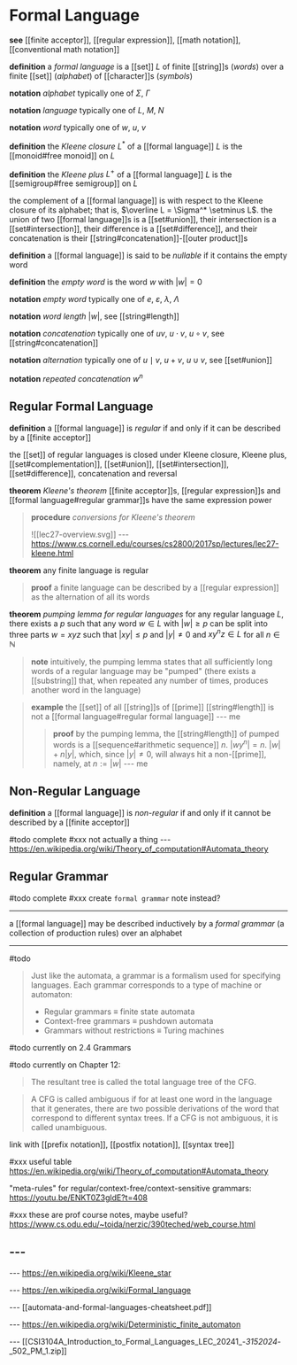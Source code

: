 # Formal Language

**see** [[finite acceptor]], [[regular expression]], [[math notation]], [[conventional math notation]]

**definition** a _formal language_ is a [[set]] $L$ of finite [[string]]s (_words_) over a finite [[set]] (_alphabet_) of [[character]]s (_symbols_)

**notation** _alphabet_ typically one of $\Sigma$, $\Gamma$

**notation** _language_ typically one of $L$, $M$, $N$

**notation** _word_ typically one of $w$, $u$, $v$

**definition** the _Kleene closure_ $L^*$ of a [[formal language]] $L$ is the [[monoid#free monoid]] on $L$

**definition** the _Kleene plus_ $L^+$ of a [[formal language]] $L$ is the [[semigroup#free semigroup]] on $L$

the complement of a [[formal language]] is with respect to the Kleene closure of its alphabet; that is, $\overline L = \Sigma^* \setminus L$. the union of two [[formal language]]s is a [[set#union]], their intersection is a [[set#intersection]], their difference is a [[set#difference]], and their concatenation is their [[string#concatenation]]-[[outer product]]s

**definition** a [[formal language]] is said to be _nullable_ if it contains the empty word

**definition** the _empty word_ is the word $w$ with $|w| = 0$

**notation** _empty word_ typically one of $e$, $\varepsilon$, $\lambda$, $\Lambda$

**notation** _word length_ $|w|$, see [[string#length]]

**notation** _concatenation_ typically one of $uv$, $u \cdot v$, $u \circ v$, see [[string#concatenation]]

**notation** _alternation_ typically one of $u \mid v$, $u + v$, $u \cup v$, see [[set#union]]

**notation** _repeated concatenation_ $w^n$

## Regular Formal Language

**definition** a [[formal language]] is _regular_ if and only if it can be described by a [[finite acceptor]]

the [[set]] of regular languages is closed under Kleene closure, Kleene plus, [[set#complementation]], [[set#union]], [[set#intersection]], [[set#difference]], concatenation and reversal

**theorem** _Kleene's theorem_ [[finite acceptor]]s, [[regular expression]]s and [[formal language#regular grammar]]s have the same expression power

> **procedure** _conversions for Kleene's theorem_
>
> ![[lec27-overview.svg]] --- <https://www.cs.cornell.edu/courses/cs2800/2017sp/lectures/lec27-kleene.html>

**theorem** any finite language is regular

> **proof** a finite language can be described by a [[regular expression]] as the alternation of all its words

**theorem** _pumping lemma for regular languages_ for any regular language $L$, there exists a $p$ such that any word $w \in L$ with $|w| \geq p$ can be split into three parts $w = xyz$ such that $|xy| \leq p$ and $|y| \ne 0$ and $xy^nz \in L$ for all $n \in \mathbb N$

> **note** intuitively, the pumping lemma states that all sufficiently long words of a regular language may be "pumped" (there exists a [[substring]] that, when repeated any number of times, produces another word in the language)

> **example** the [[set]] of all [[string]]s of [[prime]] [[string#length]] is not a [[formal language#regular formal language]] --- me
>
> > **proof** by the pumping lemma, the [[string#length]] of pumped words is a [[sequence#arithmetic sequence]] $n.\ |wy^n| = n.\ |w| + n|y|$, which, since $|y| \ne 0$, will always hit a non-[[prime]], namely, at $n := |w|$ --- me

## Non-Regular Language

**definition** a [[formal language]] is _non-regular_ if and only if it cannot be described by a [[finite acceptor]]

#todo complete #xxx not actually a thing --- <https://en.wikipedia.org/wiki/Theory_of_computation#Automata_theory>

## Regular Grammar

#todo complete #xxx create `formal grammar` note instead?

---

a [[formal language]] may be described inductively by a _formal grammar_ (a collection of production rules) over an alphabet

---

#todo

> Just like the automata, a grammar is a formalism used for specifying languages. Each grammar corresponds to a type of machine or automaton:
>
> - Regular grammars ≡ finite state automata
> - Context-free grammars ≡ pushdown automata
> - Grammars without restrictions ≡ Turing machines

#todo currently on 2.4 Grammars

#todo currently on Chapter 12:

> The resultant tree is called the total language tree of the CFG.

> A CFG is called ambiguous if for at least one word in the language that it
> generates, there are two possible derivations of the word that correspond
> to different syntax trees. If a CFG is not ambiguous, it is called
> unambiguous.

link with [[prefix notation]], [[postfix notation]], [[syntax tree]]

#xxx useful table <https://en.wikipedia.org/wiki/Theory_of_computation#Automata_theory>

"meta-rules" for regular/context-free/context-sensitive grammars: <https://youtu.be/ENKT0Z3gldE?t=408>

#xxx these are prof course notes, maybe useful? <https://www.cs.odu.edu/~toida/nerzic/390teched/web_course.html>

## ---

--- <https://en.wikipedia.org/wiki/Kleene_star>

--- <https://en.wikipedia.org/wiki/Formal_language>

--- [[automata-and-formal-languages-cheatsheet.pdf]]

--- <https://en.wikipedia.org/wiki/Deterministic_finite_automaton>

--- [[CSI3104A_Introduction_to_Formal_Languages_LEC_20241_-_3152024_-_502_PM_1.zip]]
